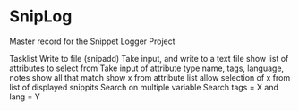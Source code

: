 # SnipLog
Master record for the Snippet Logger Project

Tasklist
Write to file (snipadd)
  Take input, and write to a text file
show list of attributes to select from
  Take input of attribute type name, tags, language, notes
  show all that match
show x from attribute list
  allow selection of x from list of displayed snippits
Search on multiple variable
  Search tags = X and lang = Y
